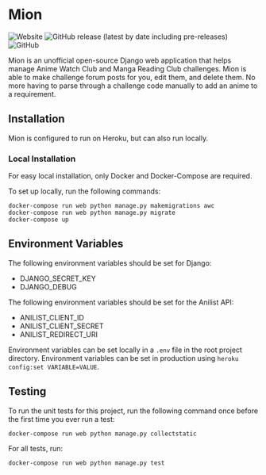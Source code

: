 # Mion

![Website](https://img.shields.io/website?down_color=lightgrey&down_message=offline&up_color=green&up_message=online&url=https%3A%2F%2Fmii-chan.herokuapp.com) ![GitHub release (latest by date including pre-releases)](https://img.shields.io/github/v/release/omn0mn0m/mion?include_prereleases) ![GitHub](https://img.shields.io/github/license/omn0mn0m/mion)

Mion is an unofficial open-source Django web application that helps manage Anime Watch Club and Manga Reading Club challenges. Mion is able to make challenge forum posts for you, edit them, and delete them. No more having to parse through a challenge code manually to add an anime to a requirement.

## Installation
Mion is configured to run on Heroku, but can also run locally.

### Local Installation
For easy local installation, only Docker and Docker-Compose are required.

To set up locally, run the following commands:

```
docker-compose run web python manage.py makemigrations awc
docker-compose run web python manage.py migrate
docker-compose up
```

## Environment Variables
The following environment variables should be set for Django:

- DJANGO_SECRET_KEY
- DJANGO_DEBUG

The following environment variables should be set for the Anilist API:

- ANILIST_CLIENT_ID
- ANILIST_CLIENT_SECRET
- ANILIST_REDIRECT_URI

Environment variables can be set locally in a `.env` file in the root project directory. Environment variables can be set in production using `heroku config:set VARIABLE=VALUE`.

## Testing
To run the unit tests for this project, run the following command once before the first time you ever run a test:

`docker-compose run web python manage.py collectstatic`

For all tests, run:

`docker-compose run web python manage.py test`